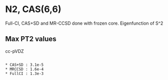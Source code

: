 N2, CAS(6,6)
============

Full-CI, CAS+SD and MR-CCSD done with frozen core.
Eigenfunction of S^2

Max PT2 values
--------------

cc-pVDZ
~~~~~~~

* CAS+SD : 3.1e-5
* MRCCSD : 1.6e-4
* FullCI : 1.3e-3


